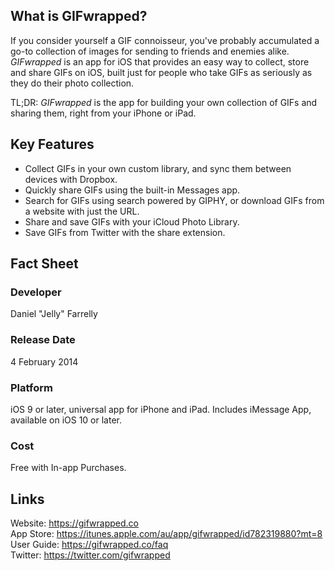 ## What is GIFwrapped?
If you consider yourself a GIF connoisseur, you've probably accumulated a go-to collection of images for sending to friends and enemies alike. _GIFwrapped_ is an app for iOS that provides an easy way to collect, store and share GIFs on iOS, built just for people who take GIFs as seriously as they do their photo collection.

TL;DR: _GIFwrapped_ is the app for building your own collection of GIFs and sharing them, right from your iPhone or iPad.

## Key Features
- Collect GIFs in your own custom library, and sync them between devices with Dropbox.
- Quickly share GIFs using the built-in Messages app.
- Search for GIFs using search powered by GIPHY, or download GIFs from a website with just the URL.
- Share and save GIFs with your iCloud Photo Library.
- Save GIFs from Twitter with the share extension.

## Fact Sheet

### Developer
Daniel "Jelly" Farrelly

### Release Date
4 February 2014

### Platform
iOS 9 or later, universal app for iPhone and iPad. Includes iMessage App, available on iOS 10 or later.

### Cost
Free with In-app Purchases.

## Links
Website: <https://gifwrapped.co>  
App Store: <https://itunes.apple.com/au/app/gifwrapped/id782319880?mt=8>  
User Guide: <https://gifwrapped.co/faq>  
Twitter: <https://twitter.com/gifwrapped>  
